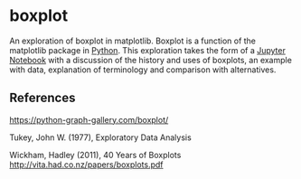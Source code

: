 # boxplot
An exploration of boxplot in matplotlib.
Boxplot is a function of the matplotlib package in [Python](https://www.python.org/). This exploration takes the form of a [Jupyter Notebook](https://jupyter.org/) with a discussion of the history and uses of boxplots, an example with data, explanation of terminology and comparison with alternatives.


## References

https://python-graph-gallery.com/boxplot/

Tukey, John W. (1977), Exploratory Data Analysis

Wickham, Hadley (2011), 40 Years of Boxplots http://vita.had.co.nz/papers/boxplots.pdf


